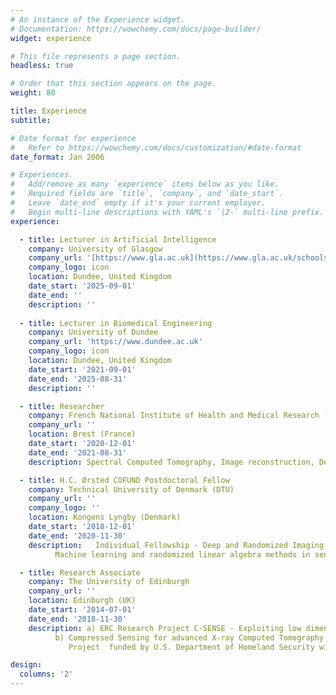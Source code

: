 ```yaml
---
# An instance of the Experience widget.
# Documentation: https://wowchemy.com/docs/page-builder/
widget: experience

# This file represents a page section.
headless: true

# Order that this section appears on the page.
weight: 80

title: Experience
subtitle:

# Date format for experience
#   Refer to https://wowchemy.com/docs/customization/#date-format
date_format: Jan 2006

# Experiences.
#   Add/remove as many `experience` items below as you like.
#   Required fields are `title`, `company`, and `date_start`.
#   Leave `date_end` empty if it's your current employer.
#   Begin multi-line descriptions with YAML's `|2-` multi-line prefix.
experience:

  - title: Lecturer in Artificial Intelligence
    company: University of Glasgow
    company_url: '[https://www.gla.ac.uk](https://www.gla.ac.uk/schools/cardiovascularmetabolic/staff/alessandroperelli/)'
    company_logo: icon
    location: Dundee, United Kingdom
    date_start: '2025-09-01'
    date_end: ''
    description: ''
  
  - title: Lecturer in Biomedical Engineering
    company: University of Dundee
    company_url: 'https://www.dundee.ac.uk'
    company_logo: icon
    location: Dundee, United Kingdom
    date_start: '2021-09-01'
    date_end: '2025-08-31'
    description: ''

  - title: Researcher
    company: French National Institute of Health and Medical Research (INSERM)
    company_url: ''
    location: Brest (France)
    date_start: '2020-12-01'
    date_end: '2021-08-31'
    description: Spectral Computed Tomography, Image reconstruction, Deep learning.

  - title: H.C. Ørsted COFUND Postdoctoral Fellow
    company: Technical University of Denmark (DTU)
    company_url: ''
    company_logo: ''
    location: Kongens Lyngby (Denmark)
    date_start: '2018-12-01'
    date_end: '2020-11-30'
    description:   Individual Fellowship - Deep and Randomized Imaging For Tomography (DRIFT).<br>
          Machine learning and randomized linear algebra methods in sensing, computation for spectral Tomography.

  - title: Research Associate
    company: The University of Edinburgh
    company_url: ''
    location: Edinburgh (UK)
    date_start: '2014-07-01'
    date_end: '2018-11-30'
    description: a) ERC Research Project C-SENSE - Exploiting low dimensional signal models in sensing, computationand signal processing.<br>  
          b) Compressed Sensing for advanced X-ray Computed Tomography imaging.<br> 
             Project  funded by U.S. Department of Homeland Security with GE Global Research (GRC).

design:
  columns: '2'
---
```

